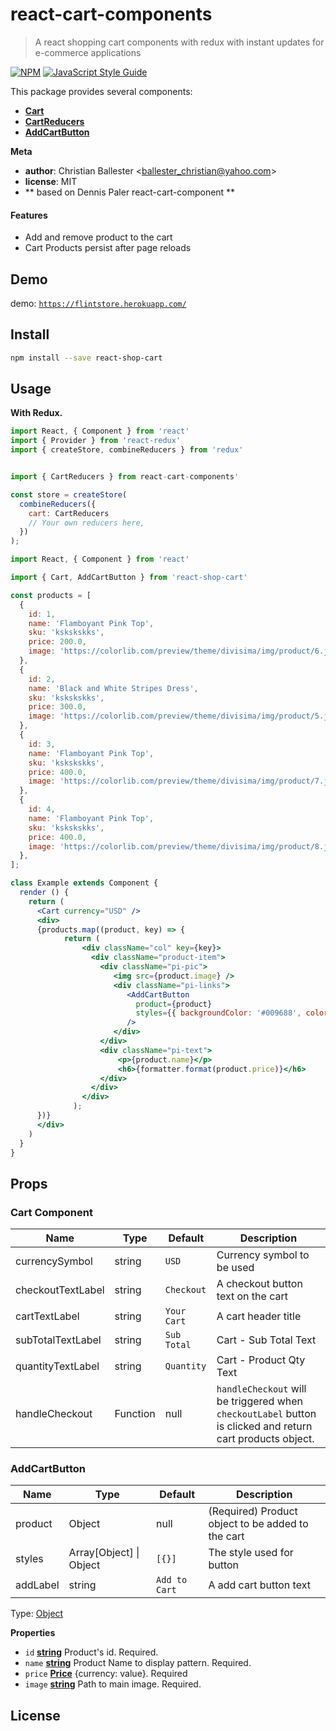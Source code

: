 # react-cart-components

> A react shopping cart components with redux with instant updates for e-commerce applications

[![NPM](https://img.shields.io/npm/v/react-shop-cart.svg)](https://www.npmjs.com/package/react-shop-cart) [![JavaScript Style Guide](https://img.shields.io/badge/code_style-standard-brightgreen.svg)](https://standardjs.com)

This package provides several components:

- [**Cart**](#cart)
- [**CartReducers**](#cartreducers)
- [**AddCartButton**](#addtocartbutton)

**Meta**

- **author**: Christian Ballester &lt;ballester_christian@yahoo.com>
- **license**: MIT
- ** based on Dennis Paler react-cart-component **

#### Features

- Add and remove product to the cart
- Cart Products persist after page reloads

## Demo

demo: [`https://flintstore.herokuapp.com/`](https://flintstore.herokuapp.com/)


## Install

```bash
npm install --save react-shop-cart
```

## Usage

**With Redux.**

```jsx
import React, { Component } from 'react'
import { Provider } from 'react-redux'
import { createStore, combineReducers } from 'redux'


import { CartReducers } from react-cart-components'

const store = createStore(
  combineReducers({
    cart: CartReducers
    // Your own reducers here,
  })
);

import React, { Component } from 'react'

import { Cart, AddCartButton } from 'react-shop-cart'

const products = [
  {
    id: 1,
    name: 'Flamboyant Pink Top',
    sku: 'kskskskks',
    price: 200.0,
    image: 'https://colorlib.com/preview/theme/divisima/img/product/6.jpg'
  },
  {
    id: 2,
    name: 'Black and White Stripes Dress',
    sku: 'kskskskks',
    price: 300.0,
    image: 'https://colorlib.com/preview/theme/divisima/img/product/5.jpg'
  },
  {
    id: 3,
    name: 'Flamboyant Pink Top',
    sku: 'kskskskks',
    price: 400.0,
    image: 'https://colorlib.com/preview/theme/divisima/img/product/7.jpg'
  },
  {
    id: 4,
    name: 'Flamboyant Pink Top',
    sku: 'kskskskks',
    price: 400.0,
    image: 'https://colorlib.com/preview/theme/divisima/img/product/8.jpg'
  },
];

class Example extends Component {
  render () {
    return (
      <Cart currency="USD" />
      <div>
      {products.map((product, key) => {
            return (
                <div className="col" key={key}>
                  <div className="product-item">
                    <div className="pi-pic">
                       <img src={product.image} />
                       <div className="pi-links">
                          <AddCartButton
                            product={product}
                            styles={{ backgroundColor: '#009688', color: 'white', border: '0' }}
                          />
                       </div>
                    </div>
                    <div className="pi-text">
                        <p>{product.name}</p>
                        <h6>{formatter.format(product.price)}</h6>
                    </div>
                  </div>
                </div>
              );
      })}
      </div>
    )
  }
}
```


## Props

### Cart Component

| Name         | Type    | Default | Description |
| ------------ | ------- | ------- | ----------- |
| currencySymbol | string | `USD` | Currency symbol to be used |
| checkoutTextLabel | string | `Checkout` | A checkout button text on the cart |
| cartTextLabel | string | `Your Cart` | A cart header title |
| subTotalTextLabel | string | `Sub Total` |  Cart  - Sub Total Text |
| quantityTextLabel | string | `Quantity` |  Cart  - Product Qty Text |
| handleCheckout | Function | null |  `handleCheckout` will be triggered when `checkoutLabel` button is clicked and return cart products object. |


### AddCartButton

| Name         | Type    | Default | Description |
| ------------ | ------- | ------- | ----------- |
| product | Object | null | (Required) Product object to be added to the cart |
| styles | Array[Object] \| Object | `[{}]` | The style used for button |
| addLabel | string | `Add to Cart` | A add cart button text |


Type: [Object](https://developer.mozilla.org/en-US/docs/Web/JavaScript/Reference/Global_Objects/Object)

**Properties**

- `id` **[string](https://developer.mozilla.org/en-US/docs/Web/JavaScript/Reference/Global_Objects/String)** Product's id. Required.
- `name` **[string](https://developer.mozilla.org/en-US/docs/Web/JavaScript/Reference/Global_Objects/String)** Product Name to display pattern. Required.
- `price` **[Price](#price)** {currency: value}. Required
- `image` **[string](https://developer.mozilla.org/en-US/docs/Web/JavaScript/Reference/Global_Objects/String)** Path to main image. Required.

## License
